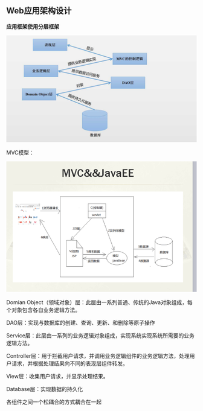 ## Web应用架构设计
**应用框架使用分层框架**  


![应用框架图](https://raw.githubusercontent.com/bisheng6/web/40b303e543cc2ba8a1f40350c4a95f268b392c8f/web%E5%BA%94%E7%94%A8%E6%9E%B6%E6%9E%84.jpg)

MVC模型：

![MVC](https://github.com/bisheng6/web/blob/master/MVC.png?raw=true)



Domian Object（领域对象）层：此层由一系列普通、传统的Java对象组成，每个对象包含各自业务逻辑方法。

DAO层：实现与数据库的创建、查询、更新、和删除等原子操作

Service层：此层由一系列的业务逻辑对象组成，实现系统实现系统所需要的业务逻辑方法。

Controller层：用于拦截用户请求，并调用业务逻辑组件的业务逻辑方法，处理用户请求，并根据处理结果向不同的表现层组件转发。

View层：收集用户请求，并显示处理结果。

Database层：实现数据的持久化


各组件之间一个松耦合的方式耦合在一起

